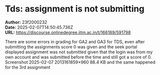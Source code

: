 # Tds: assignment is not submitting

**Author:** 23f2000232  
**Date:** 2025-02-07T14:50:45.736Z  
**URL:** https://discourse.onlinedegree.iitm.ac.in/t/166189/591798

There are some errors in grading for GA2 and  GA3 for TDS, even after submitting the assignments score 0 was given and the seek portal displayed assignment was not submitted given that the login was from my own account and was submitted before the time and still got a score of 0.
Screenshot 2025-02-07 2013161859×960 88.4 KB
and the same happened for the 3rd assignment
